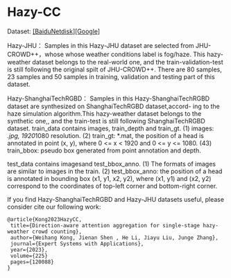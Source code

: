 # Hazy-CC
Dataset: [[BaiduNetdisk]](https://pan.baidu.com/s/1N7cCJ3x1d7SeQnkFMLiLuw?pwd=8ox4)[[Google]](https://drive.google.com/file/d/1LMvlh7Cvs8HLc3b5xvFnEmhr0_UYrnhe/view?usp=sharing)

Hazy-JHU：
Samples in this Hazy-JHU dataset are selected from JHU-CROWD++，whose whose weather conditions label is fog/haze. This hazy-weather dataset belongs to the real-world one, and the train-validation-test is still following the original spilt of JHU-CROWD++.
There are 80 samples, 23 samples and 50 samples in training, validation and testing part of this dataset.

Hazy-ShanghaiTechRGBD：
Samples in this Hazy-ShanghaiTechRGBD dataset are synthesized on ShanghaiTechRGBD dataset,accord-
ing to the haze simulation algorithm.This hazy-weather dataset belongs to the synthetic one,, and the train-test is still following ShanghaiTechRGBD dataset.
train_data contains images, train_depth and train_gt.
(1) images: *.jpg, 1920*1080 resolution.
(2) train_gt: *.mat, the position of a head is annotated in point (x, y), where
0 <= x < 1920 and 0 <= y <= 1080.
(43) train_bbox: pseudo box generated from point annotation and depth. 

test_data contains imagesand test_bbox_anno.
(1) The formats of images are similar to images in the train.
(2) test_bbox_anno: the position of a head is annotated in bounding box (x1, y1, x2, y2),
where (x1, y1) and (x2, y2) correspond to the coordinates of top-left corner and bottom-right corner.



If you find Hazy-ShanghaiTechRGBD and Hazy-JHU datasets useful, please consider cite our following work:
```
@article{Kong2023HazyCC,
 title={Direction-aware attention aggregation for single-stage hazy-weather crowd counting},
 author={Weihang Kong, Jienan Shen , He Li, Jiayu Liu, Junge Zhang},
 journal={Expert Systems with Applications},
 year={2023},
 volume={225}
 pages={120088}
}
```


